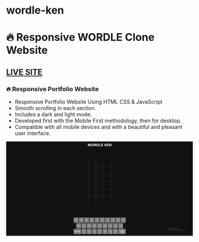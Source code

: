 # wordle-ken
# 🔥 Responsive WORDLE Clone Website

## [LIVE SITE](https://kenreibman.github.io/wordle-ken/)

### 🔥 Responsive Portfolio Website

- Responsive Portfolio Website Using HTML CSS & JavaScript
- Smooth scrolling in each section.
- Includes a dark and light mode.
- Developed first with the Mobile First methodology, then for desktop.
- Compatible with all mobile devices and with a beautiful and pleasant user interface.

![preview img](/preview.png)
